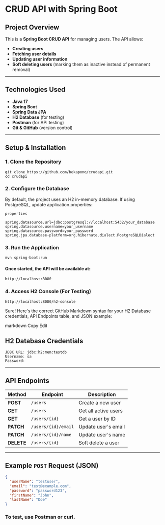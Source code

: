 # CRUD API with Spring Boot

## Project Overview
This is a **Spring Boot CRUD API** for managing users. The API allows:
- **Creating users**
- **Fetching user details**
- **Updating user information**
- **Soft deleting users** (marking them as inactive instead of permanent removal)

---

## Technologies Used
- **Java 17**
- **Spring Boot**
- **Spring Data JPA**
- **H2 Database** (for testing)
- **Postman** (for API testing)
- **Git & GitHub** (version control)

---

## Setup & Installation

### **1. Clone the Repository**
```
git clone https://github.com/bekapono/crudapi.git
cd crudapi
```
### **2️. Configure the Database**
By default, the project uses an H2 in-memory database. If using PostgreSQL, update application.properties:
```
properties

spring.datasource.url=jdbc:postgresql://localhost:5432/your_database
spring.datasource.username=your_username
spring.datasource.password=your_password
spring.jpa.database-platform=org.hibernate.dialect.PostgreSQLDialect
```
### **3. Run the Application**
```
mvn spring-boot:run
```
#### Once started, the API will be available at:
```
http://localhost:8080
```

### **4. Access H2 Console (For Testing)**

```
http://localhost:8080/h2-console
```
Sure! Here's the correct GitHub Markdown syntax for your H2 Database credentials, API Endpoints table, and JSON example:

markdown
Copy
Edit
## H2 Database Credentials
```
JDBC URL: jdbc:h2:mem:testdb
Username: sa
Password: 
```

---

## API Endpoints

| Method  | Endpoint             | Description           |
|---------|----------------------|-----------------------|
| **POST**   | `/users`              | Create a new user |
| **GET**    | `/users`              | Get all active users |
| **GET**    | `/users/{id}`         | Get a user by ID |
| **PATCH**  | `/users/{id}/email`   | Update user's email |
| **PATCH**  | `/users/{id}/name`    | Update user's name |
| **DELETE** | `/users/{id}`         | Soft delete a user |

---

## Example `POST` Request (JSON)
```json
{
  "userName": "testuser",
  "email": "test@example.com",
  "password": "password123",
  "firstName": "John",
  "lastName": "Doe"
}
```
### To test, use Postman or curl.

